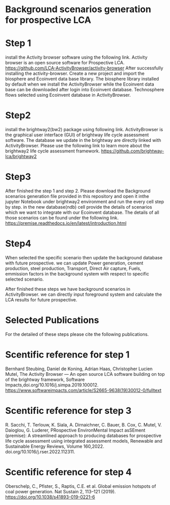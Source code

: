# Background scenarios generation for prospective LCA

# Step 1
install the Activity browser software using the following link. Activity browser is an open source software for Prospective LCA.
https://github.com/LCA-ActivityBrowser/activity-browser
After successfully installing the activity-browser. Create a new project and import the biosphere and Ecoinvent data base library. The biosphere library installed by default 
when we install the ActivityBrowser while the Ecoinvent data base can be downloaded after login into Ecoinvent database. Technosphere flows selected using Ecoinvent database in ActivityBrowser.

# Step2
install the brightway2(bw2) package using following link. ActivityBrowser is the graphical user interface (GUI) of brightway life cycle assessment software.
The database we update in the brightway are directly linked with ActivityBrowser. Please use the following link to learn more about the brightway2 life cycle assessment framework.
https://github.com/brightway-lca/brightway2

# Step3
After finished the step 1 and step 2. Please download the Background scenarios generation file provided in this repository and open it inthe jupyter Notebook under brightway2 environment and run the every cell step by step.
in the new database(ndb) cell provide the details of scenarios which we want to integrate with our Ecoinvent database. The details of all those 
scenarios can be found under the following link.
https://premise.readthedocs.io/en/latest/introduction.html

# Step4
When selected the specific scenario then update the background database with future prospective. we can update Power generation, cement production, steel production,
Transport, Direct Air capture, Fuels, emmission factors in the background system with respect to specific selected scenario.

After finished these steps we have background scenarios in ActivityBrowser. we can directly input foreground system and calculate the LCA results for future prospective.

# Selected Publications
For the detailed of these steps please cite the following publications.

# Scentific reference for step 1

Bernhard Steubing, Daniel de Koning, Adrian Haas, Christopher Lucien Mutel,
The Activity Browser — An open source LCA software building on top of the brightway framework,
Software Impacts,doi.org/10.1016/j.simpa.2019.100012.
https://www.softwareimpacts.com/article/S2665-9638(19)30012-0/fulltext

# Scentific reference for step 3

R. Sacchi, T. Terlouw, K. Siala, A. Dirnaichner, C. Bauer, B. Cox, C. Mutel, V. Daioglou, G. Luderer,
PRospective EnvironMental Impact asSEment (premise): A streamlined approach to producing databases for prospective life cycle assessment using integrated assessment models,
Renewable and Sustainable Energy Reviews,
Volume 160,2022.
doi.org/10.1016/j.rser.2022.112311.

# Scentific reference for step 4

Oberschelp, C., Pfister, S., Raptis, C.E. et al. Global emission hotspots of coal power generation. 
Nat Sustain 2, 113–121 (2019). https://doi.org/10.1038/s41893-019-0221-6
